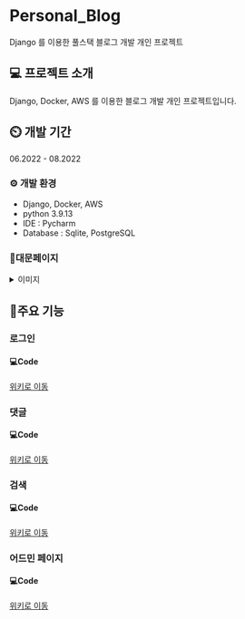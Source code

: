 # Personal_Blog
Django 를 이용한 풀스택 블로그 개발 개인 프로젝트

## 💻 프로젝트 소개
Django, Docker, AWS 를 이용한 블로그 개발 개인 프로젝트입니다.

## ⏲️ 개발 기간
06.2022 - 08.2022

### ⚙️ 개발 환경
<ul>
  <li>Django, Docker, AWS</li>
  <li>python 3.9.13</li>
  <li>IDE : Pycharm</li>
  <li>Database : Sqlite, PostgreSQL</li>
</ul>

### 🚪대문페이지
<details>
  <summary>이미지</summary>

  ![대문페이지](https://github.com/MinjoonHK/Personal_Blog/assets/108560916/68e8fbdf-32a5-4ee7-bbcf-bacc8e71c61b)

</details>

## 📌주요 기능
### 로그인
#### 💻Code
  <a href="https://github.com/MinjoonHK/Personal_Blog/wiki/Personal_Blog-%EC%A3%BC%EC%9A%94%EA%B8%B0%EB%8A%A5-%E2%80%90-%EB%A1%9C%EA%B7%B8%EC%9D%B8">위키로 이동</a>

### 댓글
#### 💻Code
<a href="https://github.com/MinjoonHK/Personal_Blog/wiki/Personal_Blog-%EC%A3%BC%EC%9A%94%EA%B8%B0%EB%8A%A5-%E2%80%90-%EB%8C%93%EA%B8%80">위키로 이동</a>


### 검색
#### 💻Code
<a href="https://github.com/MinjoonHK/Personal_Blog/wiki/Personal_Blog-%EC%A3%BC%EC%9A%94%EA%B8%B0%EB%8A%A5-%E2%80%90-%EA%B2%80%EC%83%89">위키로 이동</a>

### 어드민 페이지
#### 💻Code
<a href="https://github.com/MinjoonHK/Personal_Blog/wiki/Personal_Blog-%EC%A3%BC%EC%9A%94%EA%B8%B0%EB%8A%A5-%E2%80%90-%EC%96%B4%EB%93%9C%EB%AF%BC-%ED%8E%98%EC%9D%B4%EC%A7%80">위키로 이동</a>

